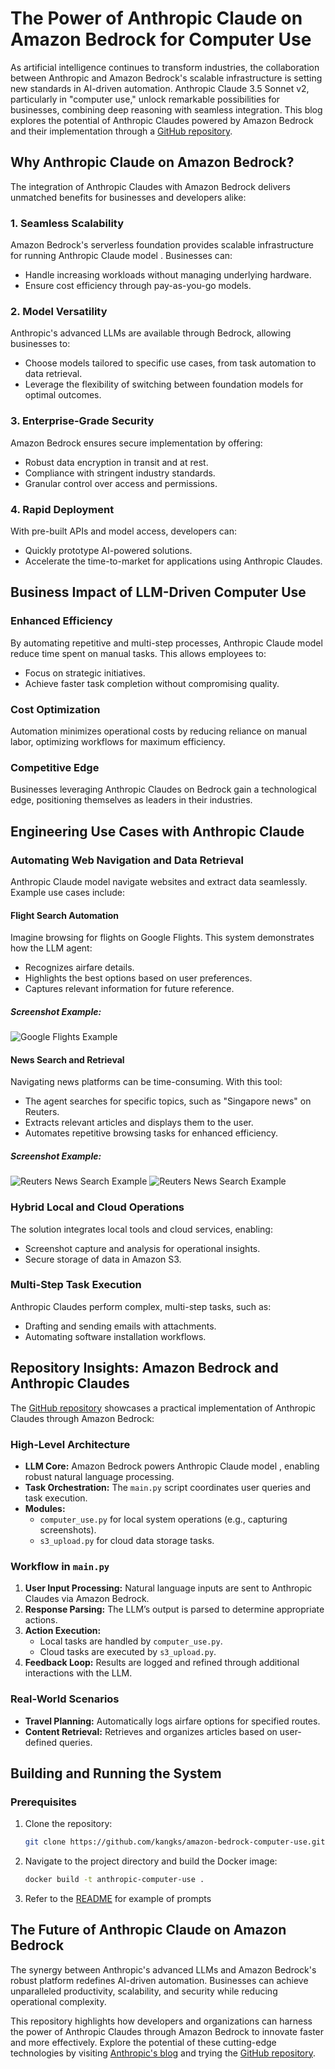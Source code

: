 # The Power of Anthropic Claude on Amazon Bedrock for Computer Use

As artificial intelligence continues to transform industries, the collaboration between Anthropic and Amazon Bedrock's scalable infrastructure is setting new standards in AI-driven automation. Anthropic Claude 3.5 Sonnet v2, particularly in "computer use," unlock remarkable possibilities for businesses, combining deep reasoning with seamless integration. This blog explores the potential of Anthropic Claudes powered by Amazon Bedrock and their implementation through a [GitHub repository](https://github.com/kangks/amazon-bedrock-computer-use).

## Why Anthropic Claude on Amazon Bedrock?
The integration of Anthropic Claudes with Amazon Bedrock delivers unmatched benefits for businesses and developers alike:

### 1. **Seamless Scalability**
Amazon Bedrock's serverless foundation provides scalable infrastructure for running Anthropic Claude model . Businesses can:
- Handle increasing workloads without managing underlying hardware.
- Ensure cost efficiency through pay-as-you-go models.

### 2. **Model Versatility**
Anthropic's advanced LLMs are available through Bedrock, allowing businesses to:
- Choose models tailored to specific use cases, from task automation to data retrieval.
- Leverage the flexibility of switching between foundation models for optimal outcomes.

### 3. **Enterprise-Grade Security**
Amazon Bedrock ensures secure implementation by offering:
- Robust data encryption in transit and at rest.
- Compliance with stringent industry standards.
- Granular control over access and permissions.

### 4. **Rapid Deployment**
With pre-built APIs and model access, developers can:
- Quickly prototype AI-powered solutions.
- Accelerate the time-to-market for applications using Anthropic Claudes.

## Business Impact of LLM-Driven Computer Use

### Enhanced Efficiency
By automating repetitive and multi-step processes, Anthropic Claude model  reduce time spent on manual tasks. This allows employees to:
- Focus on strategic initiatives.
- Achieve faster task completion without compromising quality.

### Cost Optimization
Automation minimizes operational costs by reducing reliance on manual labor, optimizing workflows for maximum efficiency.

### Competitive Edge
Businesses leveraging Anthropic Claudes on Bedrock gain a technological edge, positioning themselves as leaders in their industries. 

## Engineering Use Cases with Anthropic Claude

### Automating Web Navigation and Data Retrieval
Anthropic Claude model  navigate websites and extract data seamlessly. Example use cases include:

#### Flight Search Automation
Imagine browsing for flights on Google Flights. This system demonstrates how the LLM agent:
- Recognizes airfare details.
- Highlights the best options based on user preferences.
- Captures relevant information for future reference.

##### Screenshot Example:
![Google Flights Example](/assets/images/2024-12-29-Amazon-Bedrock-Computer-Use/screenshot_google_flights.png)

#### News Search and Retrieval
Navigating news platforms can be time-consuming. With this tool:
- The agent searches for specific topics, such as "Singapore news" on Reuters.
- Extracts relevant articles and displays them to the user.
- Automates repetitive browsing tasks for enhanced efficiency.

##### Screenshot Example:
![Reuters News Search Example](/assets/images/2024-12-29-Amazon-Bedrock-Computer-Use/screenshot_reuters_news_not_found.png)
![Reuters News Search Example](/assets/images/2024-12-29-Amazon-Bedrock-Computer-Use/screenshot_reuters_news_search_singaore.png)

### Hybrid Local and Cloud Operations
The solution integrates local tools and cloud services, enabling:
- Screenshot capture and analysis for operational insights.
- Secure storage of data in Amazon S3.

### Multi-Step Task Execution
Anthropic Claudes perform complex, multi-step tasks, such as:
- Drafting and sending emails with attachments.
- Automating software installation workflows.

## Repository Insights: Amazon Bedrock and Anthropic Claudes
The [GitHub repository](https://github.com/kangks/amazon-bedrock-computer-use) showcases a practical implementation of Anthropic Claudes through Amazon Bedrock:

### High-Level Architecture
- **LLM Core:** Amazon Bedrock powers Anthropic Claude model , enabling robust natural language processing.
- **Task Orchestration:** The `main.py` script coordinates user queries and task execution.
- **Modules:**
  - `computer_use.py` for local system operations (e.g., capturing screenshots).
  - `s3_upload.py` for cloud data storage tasks.

### Workflow in `main.py`
1. **User Input Processing:** Natural language inputs are sent to Anthropic Claudes via Amazon Bedrock.
2. **Response Parsing:** The LLM’s output is parsed to determine appropriate actions.
3. **Action Execution:**
   - Local tasks are handled by `computer_use.py`.
   - Cloud tasks are executed by `s3_upload.py`.
4. **Feedback Loop:** Results are logged and refined through additional interactions with the LLM.

### Real-World Scenarios
- **Travel Planning:** Automatically logs airfare options for specified routes.
- **Content Retrieval:** Retrieves and organizes articles based on user-defined queries.

## Building and Running the System
### Prerequisites
1. Clone the repository:
   ```bash
   git clone https://github.com/kangks/amazon-bedrock-computer-use.git
   ```
2. Navigate to the project directory and build the Docker image:
   ```bash
   docker build -t anthropic-computer-use .
   ```
3. Refer to the [README](https://github.com/kangks/amazon-bedrock-computer-use/blob/main/README.md) for example of prompts

## The Future of Anthropic Claude on Amazon Bedrock
The synergy between Anthropic's advanced LLMs and Amazon Bedrock's robust platform redefines AI-driven automation. Businesses can achieve unparalleled productivity, scalability, and security while reducing operational complexity.

This repository highlights how developers and organizations can harness the power of Anthropic Claudes through Amazon Bedrock to innovate faster and more effectively. Explore the potential of these cutting-edge technologies by visiting [Anthropic's blog](https://www.anthropic.com/news/developing-computer-use) and trying the [GitHub repository](https://github.com/kangks/amazon-bedrock-computer-use).

